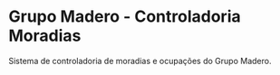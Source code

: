 # Grupo Madero - Controladoria Moradias
Sistema de controladoria de moradias e ocupações do Grupo Madero.
